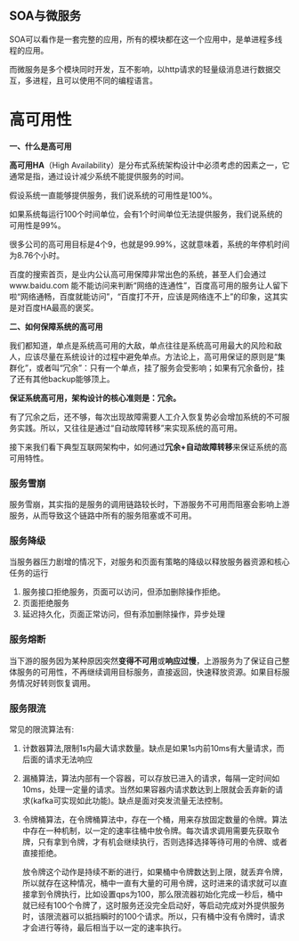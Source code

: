 ## SOA与微服务

SOA可以看作是一套完整的应用，所有的模块都在这一个应用中，是单进程多线程的应用。

而微服务是多个模块同时开发，互不影响，以http请求的轻量级消息进行数据交互，多进程，且可以使用不同的编程语言。

# 高可用性

**一、什么是高可用**

**高可用HA**（High Availability）是分布式系统架构设计中必须考虑的因素之一，它通常是指，通过设计减少系统不能提供服务的时间。

假设系统一直能够提供服务，我们说系统的可用性是100%。

如果系统每运行100个时间单位，会有1个时间单位无法提供服务，我们说系统的可用性是99%。

很多公司的高可用目标是4个9，也就是99.99%，这就意味着，系统的年停机时间为8.76个小时。

百度的搜索首页，是业内公认高可用保障非常出色的系统，甚至人们会通过www.baidu.com 能不能访问来判断“网络的连通性”，百度高可用的服务让人留下啦“网络通畅，百度就能访问”，“百度打不开，应该是网络连不上”的印象，这其实是对百度HA最高的褒奖。

 

**二、如何保障系统的高可用**

我们都知道，单点是系统高可用的大敌，单点往往是系统高可用最大的风险和敌人，应该尽量在系统设计的过程中避免单点。方法论上，高可用保证的原则是“集群化”，或者叫“冗余”：只有一个单点，挂了服务会受影响；如果有冗余备份，挂了还有其他backup能够顶上。

**保证系统高可用，架构设计的核心准则是：冗余。**

有了冗余之后，还不够，每次出现故障需要人工介入恢复势必会增加系统的不可服务实践。所以，又往往是通过“自动故障转移”来实现系统的高可用。

接下来我们看下典型互联网架构中，如何通过**冗余+自动故障转移**来保证系统的高可用特性。
### 服务雪崩

服务雪崩，其实指的是服务的调用链路较长时，下游服务不可用而阻塞会影响上游服务，从而导致这个链路中所有的服务阻塞或不可用。

### 服务降级

当服务器压力剧增的情况下，对服务和页面有策略的降级以释放服务器资源和核心任务的运行

1. 服务接口拒绝服务，页面可以访问，但添加删除操作拒绝。
2. 页面拒绝服务
3. 延迟持久化，页面正常访问，但有添加删除操作，异步处理

### 服务熔断

当下游的服务因为某种原因突然**变得不可用**或**响应过慢**，上游服务为了保证自己整体服务的可用性，不再继续调用目标服务，直接返回，快速释放资源。如果目标服务情况好转则恢复调用。

### 服务限流

常见的限流算法有:

1. 计数器算法,限制1s内最大请求数量。缺点是如果1s内前10ms有大量请求，而后面的请求无法响应

2. 漏桶算法，算法内部有一个容器，可以存放已进入的请求，每隔一定时间如10ms，处理一定量的请求。当然如果容器内请求数达到上限就会丢弃新的请求(kafka可实现如此功能)。缺点是面对突发流量无法控制。

3. 令牌桶算法，在令牌桶算法中，存在一个桶，用来存放固定数量的令牌。算法中存在一种机制，以一定的速率往桶中放令牌。每次请求调用需要先获取令牌，只有拿到令牌，才有机会继续执行，否则选择选择等待可用的令牌、或者直接拒绝。

   放令牌这个动作是持续不断的进行，如果桶中令牌数达到上限，就丢弃令牌，所以就存在这种情况，桶中一直有大量的可用令牌，这时进来的请求就可以直接拿到令牌执行，比如设置qps为100，那么限流器初始化完成一秒后，桶中就已经有100个令牌了，这时服务还没完全启动好，等启动完成对外提供服务时，该限流器可以抵挡瞬时的100个请求。所以，只有桶中没有令牌时，请求才会进行等待，最后相当于以一定的速率执行。

